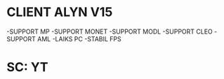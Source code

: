 # CLIENT ALYN V15
-SUPPORT MP
-SUPPORT MONET
-SUPPORT MODL
-SUPPORT CLEO
-SUPPORT AML
-LAIKS PC
-STABIL FPS
# SC: YT
